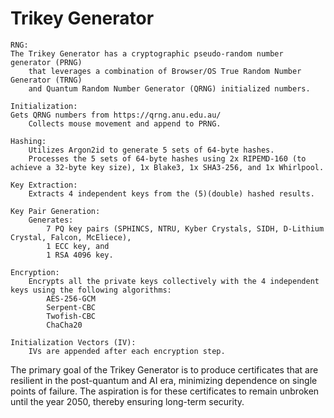 # Trikey Generator

    RNG:
	The Trikey Generator has a cryptographic pseudo-random number generator (PRNG)
        that leverages a combination of Browser/OS True Random Number Generator (TRNG)
        and Quantum Random Number Generator (QRNG) initialized numbers.

    Initialization:
	Gets QRNG numbers from https://qrng.anu.edu.au/
        Collects mouse movement and append to PRNG.

    Hashing:
        Utilizes Argon2id to generate 5 sets of 64-byte hashes.
        Processes the 5 sets of 64-byte hashes using 2x RIPEMD-160 (to achieve a 32-byte key size), 1x Blake3, 1x SHA3-256, and 1x Whirlpool.

    Key Extraction:
        Extracts 4 independent keys from the (5)(double) hashed results.

    Key Pair Generation:
        Generates:
            7 PQ key pairs (SPHINCS, NTRU, Kyber Crystals, SIDH, D-Lithium Crystal, Falcon, McEliece),
            1 ECC key, and
            1 RSA 4096 key.

    Encryption:
        Encrypts all the private keys collectively with the 4 independent keys using the following algorithms:
            AES-256-GCM
            Serpent-CBC
            Twofish-CBC
            ChaCha20

    Initialization Vectors (IV):
        IVs are appended after each encryption step.


The primary goal of the Trikey Generator is to produce certificates that are resilient in the post-quantum and AI era, minimizing dependence on single points of failure. The aspiration is for these certificates to remain unbroken until the year 2050, thereby ensuring long-term security.

